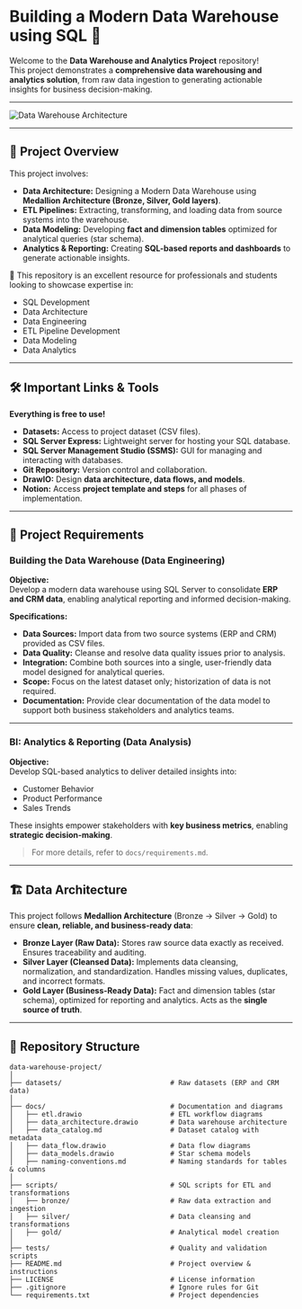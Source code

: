 # Building a Modern Data Warehouse using SQL 🚀

Welcome to the **Data Warehouse and Analytics Project** repository!  
This project demonstrates a **comprehensive data warehousing and analytics solution**, from raw data ingestion to generating actionable insights for business decision-making.

---

![Data Warehouse Architecture](https://github.com/user-attachments/assets/bc07b98f-7477-4b62-9f21-75f91c9a3ce0)

---

## 📖 Project Overview

This project involves:

- **Data Architecture:** Designing a Modern Data Warehouse using **Medallion Architecture (Bronze, Silver, Gold layers)**.  
- **ETL Pipelines:** Extracting, transforming, and loading data from source systems into the warehouse.  
- **Data Modeling:** Developing **fact and dimension tables** optimized for analytical queries (star schema).  
- **Analytics & Reporting:** Creating **SQL-based reports and dashboards** to generate actionable insights.  

🎯 This repository is an excellent resource for professionals and students looking to showcase expertise in:

- SQL Development  
- Data Architecture  
- Data Engineering  
- ETL Pipeline Development  
- Data Modeling  
- Data Analytics  

---

## 🛠️ Important Links & Tools

**Everything is free to use!**

- **Datasets:** Access to project dataset (CSV files).  
- **SQL Server Express:** Lightweight server for hosting your SQL database.  
- **SQL Server Management Studio (SSMS):** GUI for managing and interacting with databases.  
- **Git Repository:** Version control and collaboration.  
- **DrawIO:** Design **data architecture, data flows, and models**.  
- **Notion:** Access **project template and steps** for all phases of implementation.

---

## 🚀 Project Requirements

### **Building the Data Warehouse (Data Engineering)**

**Objective:**  
Develop a modern data warehouse using SQL Server to consolidate **ERP and CRM data**, enabling analytical reporting and informed decision-making.

**Specifications:**

- **Data Sources:** Import data from two source systems (ERP and CRM) provided as CSV files.  
- **Data Quality:** Cleanse and resolve data quality issues prior to analysis.  
- **Integration:** Combine both sources into a single, user-friendly data model designed for analytical queries.  
- **Scope:** Focus on the latest dataset only; historization of data is not required.  
- **Documentation:** Provide clear documentation of the data model to support both business stakeholders and analytics teams.  

---

### **BI: Analytics & Reporting (Data Analysis)**

**Objective:**  
Develop SQL-based analytics to deliver detailed insights into:

- Customer Behavior  
- Product Performance  
- Sales Trends  

These insights empower stakeholders with **key business metrics**, enabling **strategic decision-making**.  

> For more details, refer to `docs/requirements.md`.

---

## 🏗️ Data Architecture

This project follows **Medallion Architecture** (Bronze → Silver → Gold) to ensure **clean, reliable, and business-ready data**:

- **Bronze Layer (Raw Data):** Stores raw source data exactly as received. Ensures traceability and auditing.  
- **Silver Layer (Cleansed Data):** Implements data cleansing, normalization, and standardization. Handles missing values, duplicates, and incorrect formats.  
- **Gold Layer (Business-Ready Data):** Fact and dimension tables (star schema), optimized for reporting and analytics. Acts as the **single source of truth**.

---

## 📂 Repository Structure

```text
data-warehouse-project/
│
├── datasets/                           # Raw datasets (ERP and CRM data)
│
├── docs/                               # Documentation and diagrams
│   ├── etl.drawio                      # ETL workflow diagrams
│   ├── data_architecture.drawio        # Data warehouse architecture
│   ├── data_catalog.md                 # Dataset catalog with metadata
│   ├── data_flow.drawio                # Data flow diagrams
│   ├── data_models.drawio              # Star schema models
│   ├── naming-conventions.md           # Naming standards for tables & columns
│
├── scripts/                            # SQL scripts for ETL and transformations
│   ├── bronze/                         # Raw data extraction and ingestion
│   ├── silver/                         # Data cleansing and transformations
│   ├── gold/                           # Analytical model creation
│
├── tests/                              # Quality and validation scripts
├── README.md                           # Project overview & instructions
├── LICENSE                             # License information
├── .gitignore                          # Ignore rules for Git
└── requirements.txt                    # Project dependencies
